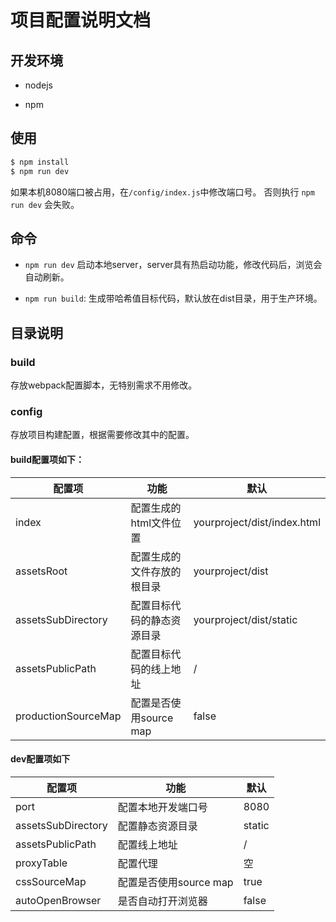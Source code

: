 # 项目配置说明文档

## 开发环境

- nodejs

- npm


## 使用

``` bash
$ npm install
$ npm run dev
```

如果本机8080端口被占用，在`/config/index.js`中修改端口号。 否则执行 `npm run dev` 会失败。

## 命令

- `npm run dev`
  启动本地server，server具有热启动功能，修改代码后，浏览会自动刷新。

- `npm run build`:
	生成带哈希值目标代码，默认放在dist目录，用于生产环境。

## 目录说明

### build
存放webpack配置脚本，无特别需求不用修改。

### config
存放项目构建配置，根据需要修改其中的配置。

#### build配置项如下：

| 配置项 	| 功能 	| 默认 	|
|---------------------	|----------------------------	|-----------------------------	|
| index 	| 配置生成的html文件位置 	| yourproject/dist/index.html 	|
| assetsRoot 	| 配置生成的文件存放的根目录 	| yourproject/dist 	|
| assetsSubDirectory 	| 配置目标代码的静态资源目录 	| yourproject/dist/static 	|
| assetsPublicPath 	| 配置目标代码的线上地址 	| / 	|
| productionSourceMap 	| 配置是否使用source map 	| false 	|

#### dev配置项如下

| 配置项 	| 功能 	| 默认 	|
|--------------------	|------------------------	|--------	|
| port 	| 配置本地开发端口号 	| 8080 	|
| assetsSubDirectory 	| 配置静态资源目录 	| static 	|
| assetsPublicPath 	| 配置线上地址 	| / 	|
| proxyTable 	| 配置代理 	| 空 	|
| cssSourceMap 	| 配置是否使用source map 	| true 	|
| autoOpenBrowser 	| 是否自动打开浏览器 	| false 	|

